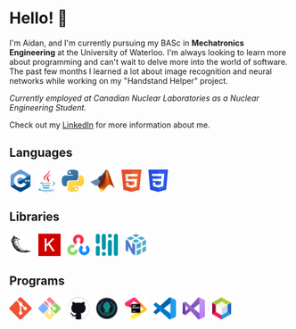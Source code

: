 # Hello! :wave:
I'm Aidan, and I'm currently pursuing my BASc in **Mechatronics Engineering** at the University of Waterloo. I'm always looking to learn more about programming and can't wait to delve more into the world of software. The past few months I learned a lot about image recognition and neural networks while working on my "Handstand Helper" project.

*Currently employed at Canadian Nuclear Laboratories as a Nuclear Engineering Student.*

Check out my [LinkedIn](https://www.linkedin.com/in/aidan-newman/) for more information about me.

## Languages
![C++](https://github.com/aidan-newman/image_storage/blob/629766127593ad5e18b9d3442ed5e463238a3685/aidan-newman/C%2B%2B.png "C++")&nbsp;&nbsp;
![Java](https://github.com/aidan-newman/image_storage/blob/5c60ce327fbc7a2982b69e88e1c90cbdf09e7a1b/aidan-newman/Java.png "Java")&nbsp;&nbsp;
![Python](https://github.com/aidan-newman/image_storage/blob/629766127593ad5e18b9d3442ed5e463238a3685/aidan-newman/Python.png "Python")&nbsp;&nbsp;
![MATLAB](https://github.com/aidan-newman/image_storage/blob/8cab0698a5839535ef355df0914b6845db089f91/aidan-newman/Matlab.png "MATLAB")&nbsp;&nbsp;
![HTML](https://github.com/aidan-newman/image_storage/blob/4c83c7e45b604b2de4af84e1c78d02726a17fbd5/aidan-newman/HTML.png "HTML")&nbsp;&nbsp;
![CSS](https://github.com/aidan-newman/image_storage/blob/4c83c7e45b604b2de4af84e1c78d02726a17fbd5/aidan-newman/CSS.png "CSS")

## Libraries
![Flask](https://github.com/aidan-newman/image_storage/blob/0702ca784e0efc943faa624ef39966882655194f/aidan-newman/Flask.png "Flask")&nbsp;&nbsp;
![Keras](https://github.com/aidan-newman/image_storage/blob/629766127593ad5e18b9d3442ed5e463238a3685/aidan-newman/Keras.png "Keras")&nbsp;&nbsp;
![OpenCV](https://github.com/aidan-newman/image_storage/blob/381ff0866a692192aae5414c6e1b6bd41ac75432/aidan-newman/OpenCV.png "OpenCV")&nbsp;&nbsp;
![Mediapipe](https://github.com/aidan-newman/image_storage/blob/8cab0698a5839535ef355df0914b6845db089f91/aidan-newman/Mediapipe.png "Mediapipe")&nbsp;&nbsp;
![Numpy](https://github.com/aidan-newman/image_storage/blob/39616651119d97ddcfb678507b55da022847a5dd/aidan-newman/Numpy.png "Numpy")

## Programs
![Git](https://github.com/aidan-newman/image_storage/blob/2a60744e3e2be7705419be70d3fef2fc0baf773c/aidan-newman/Git.png "Git")&nbsp;&nbsp;
![GitBash](https://github.com/aidan-newman/image_storage/blob/2a60744e3e2be7705419be70d3fef2fc0baf773c/aidan-newman/GitBash.png "GitBash")&nbsp;&nbsp;
![GitHub](https://github.com/aidan-newman/image_storage/blob/698d4937fcd7f45600d5a9084958418975859639/aidan-newman/GitHub.png "GitHub")&nbsp;&nbsp;
![GitKraken](https://github.com/aidan-newman/image_storage/blob/2a60744e3e2be7705419be70d3fef2fc0baf773c/aidan-newman/GitKraken.png "GitKraken")&nbsp;&nbsp;
![JetBrains IDEs](https://github.com/aidan-newman/image_storage/blob/19fed8354096c51b77003a3fa8063aa1e51d8b63/aidan-newman/JetBrains.png "JetBrains IDEs")&nbsp;&nbsp;
![Visual Studio Code](https://github.com/aidan-newman/image_storage/blob/2a60744e3e2be7705419be70d3fef2fc0baf773c/aidan-newman/VSCode.png "Visual Studio Code")&nbsp;&nbsp;
![Visual Studio](https://github.com/aidan-newman/image_storage/blob/2a60744e3e2be7705419be70d3fef2fc0baf773c/aidan-newman/VS.png "Visual Studio")&nbsp;&nbsp;
![Apache NetBeans](https://github.com/aidan-newman/image_storage/blob/e4b22c8fd84901276305d8e82534276233811234/aidan-newman/Netbeans.png "Apache NetBeans")

<!--
**aidan-newman/aidan-newman** is a ✨ _special_ ✨ repository because its `README.md` (this file) appears on your GitHub profile.

Here are some ideas to get you started:

- 🔭 I’m currently working on ...
- 🌱 I’m currently learning ...
- 👯 I’m looking to collaborate on ...
- 🤔 I’m looking for help with ...
- 💬 Ask me about ...
- 📫 How to reach me: ...
- 😄 Pronouns: ...
- ⚡ Fun fact: ...
-->
